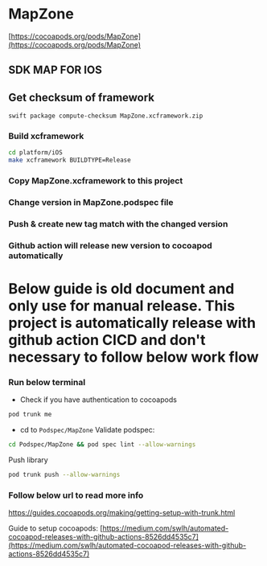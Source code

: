 # MapZone
[https://cocoapods.org/pods/MapZone](https://cocoapods.org/pods/MapZone)
## SDK MAP FOR IOS

## Get checksum of framework
`swift package compute-checksum MapZone.xcframework.zip`

### Build xcframework

```bash
cd platform/iOS
make xcframework BUILDTYPE=Release
```

### Copy __MapZone.xcframework__ to this project

### Change version in MapZone.podspec file

### Push & create new tag match with the changed version
 
### Github action will release new version to cocoapod automatically

# Below guide is old document and only use for manual release. This project is automatically release with github action CICD and don't necessary to follow below work flow

### Run below terminal 

- Check if you have authentication to cocoapods
```bash
pod trunk me
```
- cd to `Podspec/MapZone`
Validate podspec:
```bash
cd Podspec/MapZone && pod spec lint --allow-warnings
```
Push library
```bash
pod trunk push --allow-warnings
```

### Follow below url to read more info
https://guides.cocoapods.org/making/getting-setup-with-trunk.html


Guide to setup cocoapods: 
[https://medium.com/swlh/automated-cocoapod-releases-with-github-actions-8526dd4535c7](https://medium.com/swlh/automated-cocoapod-releases-with-github-actions-8526dd4535c7)

